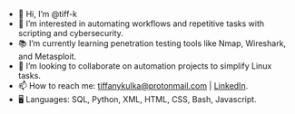 - 👋 Hi, I’m @tiff-k
- 💭 I’m interested in automating workflows and repetitive tasks with scripting and cybersecurity.
- 📚 I’m currently learning penetration testing tools like Nmap, Wireshark, and Metasploit.
- 🤝 I’m looking to collaborate on automation projects to simplify Linux tasks.
- 📫 How to reach me: <a href="mailto:tiffanykulka@protonmail.com"> tiffanykulka@protonmail.com</a> |  <a href="https://www.linkedin.com/in/tlee02">LinkedIn</a>.
- 🖥️ Languages: SQL, Python, XML, HTML, CSS, Bash, Javascript.

<!---
tiff-k/tiff-k is a ✨ special ✨ repository because its `README.md` (this file) appears on your GitHub profile.
You can click the Preview link to take a look at your changes.
--->
